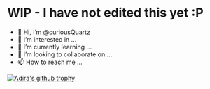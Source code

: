 # WIP - I have not edited this yet :P

- 👋 Hi, I’m @curiousQuartz
- 👀 I’m interested in ...
- 🌱 I’m currently learning ...
- 💞️ I’m looking to collaborate on ...
- 📫 How to reach me ...

<!---
curiousQuartz/curiousQuartz is a ✨ special ✨ repository because its `README.md` (this file) appears on your GitHub profile.
You can click the Preview link to take a look at your changes.
--->

[![Adira's github trophy](https://github-profile-trophy.vercel.app/?username=curiousQuartz&theme=algolia&margin-w=15&margin-h=15)](https://github.com/ryo-ma/github-profile-trophy)
